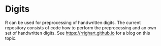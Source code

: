 # Digits
R can be used for preprocessing of handwritten digits. The current repository consists of code how to perform the preprocessing and an own set of handwritten digits. See https://rrighart.github.io for a blog on this topic.
